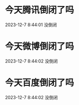 # 今天腾讯倒闭了吗

2023-12-7 8:44:01 没倒闭

# 今天微博倒闭了吗

2023-12-7 8:44:02 没倒闭

# 今天百度倒闭了吗

2023-12-7 8:44:02 没倒闭

